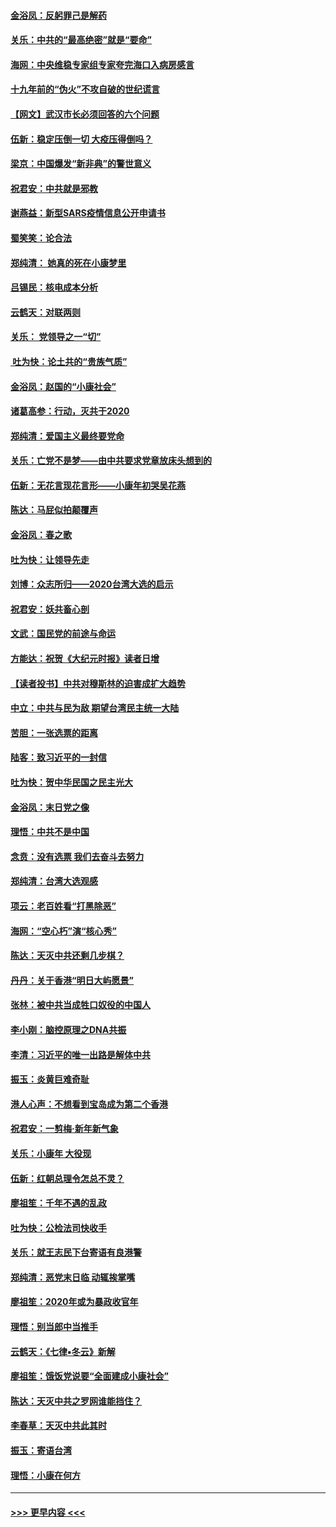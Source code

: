 #### [金浴凤：反躬罪己是解药](../pages/nsc993/n11820280.md?t=01251822) 
#### [关乐：中共的“最高绝密”就是“要命”](../pages/nsc993/n11816946.md?t=01251822) 
#### [海网：中央维稳专家组专家夸完海口入病房感言](../pages/nsc993/n11815138.md?t=01251822) 
#### [十九年前的“伪火”不攻自破的世纪谎言](../pages/nsc993/n11813238.md?t=01251822) 
#### [【网文】武汉市长必须回答的六个问题](../pages/nsc993/n11813848.md?t=01251822) 
#### [伍新：稳定压倒一切 大疫压得倒吗？](../pages/nsc993/n11812634.md?t=01251822) 
#### [梁京：中国爆发“新非典”的警世意义](../pages/nsc993/n11812554.md?t=01251822) 
#### [祝君安：中共就是邪教](../pages/nsc993/n11812431.md?t=01251822) 
#### [谢燕益：新型SARS疫情信息公开申请书](../pages/nsc993/n11808840.md?t=01251822) 
#### [蜀笑笑：论合法](../pages/nsc993/n11808064.md?t=01251822) 
#### [郑纯清： 她真的死在小康梦里](../pages/nsc993/n11806623.md?t=01251822) 
#### [吕锡民：核电成本分析](../pages/nsc993/n11806284.md?t=01251822) 
#### [云鹤天：对联两则](../pages/nsc993/n11805957.md?t=01251822) 
#### [关乐： 党领导之一“切”](../pages/nsc993/n11804505.md?t=01251822) 
#### [ 吐为快：论土共的“贵族气质”](../pages/nsc993/n11804490.md?t=01251822) 
#### [金浴凤：赵国的“小康社会”](../pages/nsc993/n11804452.md?t=01251822) 
#### [诸葛高参：行动，灭共于2020](../pages/nsc993/n11804120.md?t=01251822) 
#### [郑纯清：爱国主义最终要党命](../pages/nsc993/n11802197.md?t=01251822) 
#### [关乐：亡党不是梦——由中共要求党章放床头想到的](../pages/nsc993/n11802156.md?t=01251822) 
#### [伍新：无花言现花言形——小康年初哭吴花燕](../pages/nsc993/n11800044.md?t=01251822) 
#### [陈达：马屁似拍颠覆声](../pages/nsc993/n11800010.md?t=01251822) 
#### [金浴凤：春之歌](../pages/nsc993/n11797687.md?t=01251822) 
#### [吐为快：让领导先走](../pages/nsc993/n11797512.md?t=01251822) 
#### [刘博：众志所归——2020台湾大选的启示](../pages/nsc993/n11796878.md?t=01251822) 
#### [祝君安：妖共畜心剖](../pages/nsc993/n11794273.md?t=01251822) 
#### [文武：国民党的前途与命运](../pages/nsc993/n11794198.md?t=01251822) 
#### [方能达：祝贺《大纪元时报》读者日增](../pages/nsc993/n11793807.md?t=01251822) 
#### [【读者投书】中共对穆斯林的迫害成扩大趋势](../pages/nsc993/n11791371.md?t=01251822) 
#### [中立：中共与民为敌 期望台湾民主统一大陆](../pages/nsc993/n11790392.md?t=01251822) 
#### [苦胆：一张选票的距离](../pages/nsc993/n11788914.md?t=01251822) 
#### [陆客：致习近平的一封信](../pages/nsc993/n11788867.md?t=01251822) 
#### [吐为快：贺中华民国之民主光大](../pages/nsc993/n11788618.md?t=01251822) 
#### [金浴凤：末日党之像](../pages/nsc993/n11787475.md?t=01251822) 
#### [理悟：中共不是中国](../pages/nsc993/n11787463.md?t=01251822) 
#### [念贲：没有选票  我们去奋斗去努力](../pages/nsc993/n11787398.md?t=01251822) 
#### [郑纯清：台湾大选观感](../pages/nsc993/n11786210.md?t=01251822) 
#### [项云：老百姓看“打黑除恶”](../pages/nsc993/n11785398.md?t=01251822) 
#### [海网：“空心朽”演“核心秀”](../pages/nsc993/n11783874.md?t=01251822) 
#### [陈达：天灭中共还剩几步棋？](../pages/nsc993/n11783719.md?t=01251822) 
#### [丹丹：关于香港“明日大屿愿景”](../pages/nsc993/n11783273.md?t=01251822) 
#### [张林：被中共当成牲口奴役的中国人](../pages/nsc993/n11782397.md?t=01251822) 
#### [李小刚：脑控原理之DNA共振](../pages/nsc993/n11780962.md?t=01251822) 
#### [李清：习近平的唯一出路是解体中共](../pages/nsc993/n11780866.md?t=01251822) 
#### [振玉：炎黄巨难奇耻](../pages/nsc993/n11779632.md?t=01251822) 
#### [港人心声：不想看到宝岛成为第二个香港](../pages/nsc993/n11778817.md?t=01251822) 
#### [祝君安：一剪梅‧新年新气象](../pages/nsc993/n11776340.md?t=01251822) 
#### [关乐：小康年 大役现](../pages/nsc993/n11774213.md?t=01251822) 
#### [伍新：红朝总理令怎总不灵？](../pages/nsc993/n11770813.md?t=01251822) 
#### [廖祖笙：千年不遇的乱政](../pages/nsc993/n11770373.md?t=01251822) 
#### [吐为快：公检法司快收手](../pages/nsc993/n11770359.md?t=01251822) 
#### [关乐：就王志民下台寄语有良港警](../pages/nsc993/n11769903.md?t=01251822) 
#### [郑纯清：恶党末日临 动辄挨掌嘴](../pages/nsc993/n11769356.md?t=01251822) 
#### [廖祖笙：2020年或为暴政收官年](../pages/nsc993/n11768216.md?t=01251822) 
#### [理悟：别当郎中当推手](../pages/nsc993/n11768243.md?t=01251822) 
#### [云鹤天：《七律▪冬云》新解](../pages/nsc993/n11768204.md?t=01251822) 
#### [廖祖笙：饿饭党说要“全面建成小康社会”](../pages/nsc993/n11767482.md?t=01251822) 
#### [陈达：天灭中共之罗网谁能挡住？](../pages/nsc993/n11767465.md?t=01251822) 
#### [李春草：天灭中共此其时](../pages/nsc993/n11767452.md?t=01251822) 
#### [振玉：寄语台湾](../pages/nsc993/n11767432.md?t=01251822) 
#### [理悟：小康在何方](../pages/nsc993/n11767394.md?t=01251822) 

----
#### [ >>> 更早内容 <<< ](../indexes/nsc993-earlier.md)
